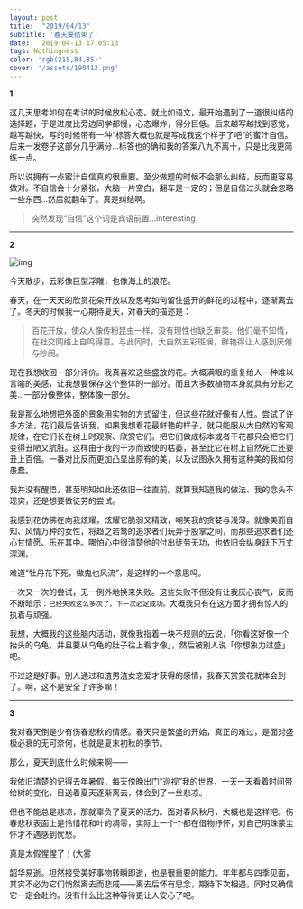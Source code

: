 ```yaml
---
layout: post
title:  "2019/04/13"
subtitle: '春天要结束了'
date:   2019-04-13 17:05:13
tags: Nothingness
color: 'rgb(215,84,85)'
cover: '/assets/190413.png'
---
```




**1**

这几天思考如何在考试的时候放松心态。就比如语文，最开始遇到了一道很纠结的选择题，于是进度比旁边同学都慢，心态爆炸，得分巨低。后来越写越找到感觉，越写越快，写的时候带有一种“标答大概也就是写成我这个样子了吧”的蜜汁自信。后来一发卷子这部分几乎满分...标答也的确和我的答案八九不离十，只是比我更简练一点。

所以说拥有一点蜜汁自信真的很重要。至少做题的时候不会那么纠结，反而更容易做对。不自信会十分紧张，大脑一片空白，翻车是一定的；但是自信过头就会忽略一些东西...然后就翻车了。真是纠结啊。

> 突然发现“自信”这个词是宾语前置...interesting.



---

**2**

![img](https://img2.doubanio.com/view/note/l/public/p59888222.webp)

今天散步，云彩像巨型浮雕，也像海上的浪花。



春天，在一天天的欣赏花朵开放以及思考如何留住盛开的鲜花的过程中，逐渐离去了。冬天的时候我一心期待夏天，对春天的描述是：

> 百花开放，使众人像传粉昆虫一样，没有理性也缺乏审美。他们毫不知情，在社交网络上自鸣得意。与此同时，大自然五彩斑斓，鲜艳得让人感到厌倦与吵闹。

现在我想收回一部分评价。我真喜欢这些盛放的花。大概满眼的重复给人一种难以言喻的美感，让我想要保存这个整体的一部分。而且大多数植物本身就具有分形之美...一部分像整体，整体像一部分。

我是那么地想把外面的景象用实物的方式留住，但这些花就好像有人性。尝试了许多方法，花们最后告诉我，如果我想看花最鲜艳的样子，就只能服从大自然的客观规律，在它们长在树上时观察、欣赏它们。把它们做成标本或者干花都只会把它们变得丑陋又肮脏。这样由于我的干涉而致使的枯萎，甚至比它在树上自然死亡还要丑上百倍。一番对比反而更加凸显出原有的美，以及试图永久拥有这种美的我如何愚蠢。

我并没有醒悟，甚至明知如此还依旧一往直前。就算我知道我的做法、我的念头不现实，还是想要做徒劳的尝试。

我感到花仿佛在向我炫耀，炫耀它脆弱又精致，嘲笑我的贪婪与浅薄。就像美而自知、风情万种的女性，将趋之若鹜的追求者们玩弄于股掌之间，而那些追求者们还心甘情愿、乐在其中。哪怕心中很清楚他的付出徒劳无功，也依旧会纵身跃下万丈深渊。

难道“牡丹花下死，做鬼也风流”，是这样的一个意思吗。

一次又一次的尝试，无一例外地换来失败。这些失败不但没有让我灰心丧气，反而不断暗示：`已经失败这么多次了，下一次必定成功。`大概我只有在这方面才拥有惊人的执着与顽强。

我想，大概我的这些脑内活动，就像我指着一块不规则的云说，「你看这好像一个抬头的乌龟，并且要从乌龟的肚子往上看才像」，然后被别人说「你想象力过盛」吧。

不过这是好事。别人通过和渣男渣女恋爱才获得的感情，我春天赏赏花就体会到了。啊，这不是安全了许多嘛！

---

**3**

我对春天倒是少有伤春悲秋的情感。春天只是繁盛的开始，真正的难过，是面对盛极必衰的无可奈何，也就是夏末初秋的季节。

那么，夏天到底什么时候来啊——

我依旧清楚的记得去年暑假，每天傍晚出门“巡视”我的世界，一天一天看着时间带给树的变化，目送着夏天逐渐离去，体会到了一丝悲凉。

但也不能总是悲凉，那就辜负了夏天的活力。面对春风秋月，大概也是这样吧。伤春悲秋表面上是怜惜花和叶的凋零，实际上一个个都在借物抒怀，对自己明珠蒙尘怀才不遇感到忧愁。

真是太假惺惺了！(大雾

韶华易逝。坦然接受美好事物转瞬即逝，也是很重要的能力。年年都与四季见面，其实不必为它们悄然离去而悲戚——离去后怀有思念，期待下次相遇，同时又确信它一定会赴约。没有什么比这种等待更让人安心了吧。
